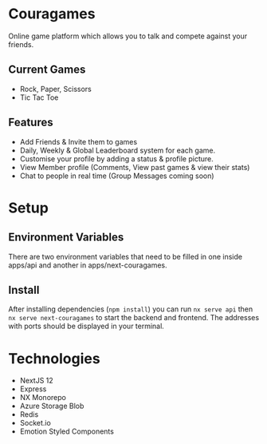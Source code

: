 

# Couragames
Online game platform which allows you to talk and compete against your friends.

## Current Games
- Rock, Paper, Scissors
- Tic Tac Toe

## Features
- Add Friends & Invite them to games
- Daily, Weekly & Global Leaderboard system for each game.
- Customise your profile by adding a status & profile picture.
- View Member profile (Comments, View past games & view their stats)
- Chat to people in real time (Group Messages coming soon)


# Setup
## Environment Variables
There are two environment variables that need to be filled in one inside apps/api and another in apps/next-couragames.

## Install
After installing dependencies (`npm install`) you can run `nx serve api` then `nx serve next-couragames` to start the backend and frontend. The addresses with ports should be displayed in your terminal.

# Technologies
- NextJS 12
- Express
- NX Monorepo
- Azure Storage Blob
- Redis
- Socket.io
- Emotion Styled Components

